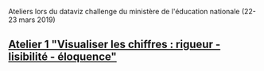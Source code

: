 Ateliers lors du dataviz challenge du ministère de l'éducation nationale (22-23 mars 2019)

## [Atelier 1 "Visualiser les chiffres : rigueur - lisibilité - éloquence"](https://datactivist.coop/datavizchallenge/1/#1)

